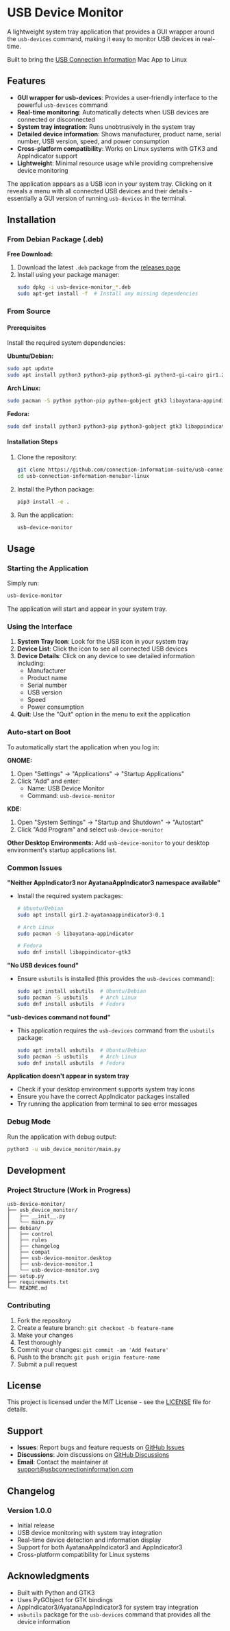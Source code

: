 # USB Device Monitor

A lightweight system tray application that provides a GUI wrapper around the `usb-devices` command, making it easy to monitor USB devices in real-time.

Built to bring the [USB Connection Information](https://apps.apple.com/app/id6747853674) Mac App to Linux

## Features

- **GUI wrapper for usb-devices**: Provides a user-friendly interface to the powerful `usb-devices` command
- **Real-time monitoring**: Automatically detects when USB devices are connected or disconnected
- **System tray integration**: Runs unobtrusively in the system tray
- **Detailed device information**: Shows manufacturer, product name, serial number, USB version, speed, and power consumption
- **Cross-platform compatibility**: Works on Linux systems with GTK3 and AppIndicator support
- **Lightweight**: Minimal resource usage while providing comprehensive device monitoring

The application appears as a USB icon in your system tray. Clicking on it reveals a menu with all connected USB devices and their details - essentially a GUI version of running `usb-devices` in the terminal.

## Installation

### From Debian Package (.deb)

**Free Download:**
1. Download the latest `.deb` package from the [releases page](https://github.com/connection-information-suite/usb-connection-information-menubar-linux/releases)
2. Install using your package manager:
   ```bash
   sudo dpkg -i usb-device-monitor_*.deb
   sudo apt-get install -f  # Install any missing dependencies
   ```

### From Source

#### Prerequisites

Install the required system dependencies:

**Ubuntu/Debian:**
```bash
sudo apt update
sudo apt install python3 python3-pip python3-gi python3-gi-cairo gir1.2-gtk-3.0 gir1.2-ayatanaappindicator3-0.1 usbutils
```

**Arch Linux:**
```bash
sudo pacman -S python python-pip python-gobject gtk3 libayatana-appindicator usbutils
```

**Fedora:**
```bash
sudo dnf install python3 python3-pip python3-gobject gtk3 libappindicator-gtk3 usbutils
```

#### Installation Steps

1. Clone the repository:
   ```bash
   git clone https://github.com/connection-information-suite/usb-connection-information-menubar-linux.git
   cd usb-connection-information-menubar-linux
   ```

2. Install the Python package:
   ```bash
   pip3 install -e .
   ```

3. Run the application:
   ```bash
   usb-device-monitor
   ```

## Usage

### Starting the Application

Simply run:
```bash
usb-device-monitor
```

The application will start and appear in your system tray.

### Using the Interface

1. **System Tray Icon**: Look for the USB icon in your system tray
2. **Device List**: Click the icon to see all connected USB devices
3. **Device Details**: Click on any device to see detailed information including:
   - Manufacturer
   - Product name
   - Serial number
   - USB version
   - Speed
   - Power consumption
4. **Quit**: Use the "Quit" option in the menu to exit the application

### Auto-start on Boot

To automatically start the application when you log in:

**GNOME:**
1. Open "Settings" → "Applications" → "Startup Applications"
2. Click "Add" and enter:
   - Name: USB Device Monitor
   - Command: `usb-device-monitor`

**KDE:**
1. Open "System Settings" → "Startup and Shutdown" → "Autostart"
2. Click "Add Program" and select `usb-device-monitor`

**Other Desktop Environments:**
Add `usb-device-monitor` to your desktop environment's startup applications list.

### Common Issues

**"Neither AppIndicator3 nor AyatanaAppIndicator3 namespace available"**
- Install the required system packages:
  ```bash
  # Ubuntu/Debian
  sudo apt install gir1.2-ayatanaappindicator3-0.1
  
  # Arch Linux
  sudo pacman -S libayatana-appindicator
  
  # Fedora
  sudo dnf install libappindicator-gtk3
  ```

**"No USB devices found"**
- Ensure `usbutils` is installed (this provides the `usb-devices` command):
  ```bash
  sudo apt install usbutils  # Ubuntu/Debian
  sudo pacman -S usbutils    # Arch Linux
  sudo dnf install usbutils  # Fedora
  ```

**"usb-devices command not found"**
- This application requires the `usb-devices` command from the `usbutils` package:
  ```bash
  sudo apt install usbutils  # Ubuntu/Debian
  sudo pacman -S usbutils    # Arch Linux
  sudo dnf install usbutils  # Fedora
  ```

**Application doesn't appear in system tray**
- Check if your desktop environment supports system tray icons
- Ensure you have the correct AppIndicator packages installed
- Try running the application from terminal to see error messages

### Debug Mode

Run the application with debug output:
```bash
python3 -u usb_device_monitor/main.py
```

## Development

### Project Structure (Work in Progress)

```
usb-device-monitor/
├── usb_device_monitor/
│   ├── __init__.py
│   └── main.py
├── debian/
│   ├── control
│   ├── rules
│   ├── changelog
│   ├── compat
│   ├── usb-device-monitor.desktop
│   ├── usb-device-monitor.1
│   └── usb-device-monitor.svg
├── setup.py
├── requirements.txt
└── README.md
```

### Contributing

1. Fork the repository
2. Create a feature branch: `git checkout -b feature-name`
3. Make your changes
4. Test thoroughly
5. Commit your changes: `git commit -am 'Add feature'`
6. Push to the branch: `git push origin feature-name`
7. Submit a pull request

## License

This project is licensed under the MIT License - see the [LICENSE](LICENSE) file for details.

## Support

- **Issues**: Report bugs and feature requests on [GitHub Issues](https://github.com/connection-information-suite/usb-connection-information-menubar-linux/issues)
- **Discussions**: Join discussions on [GitHub Discussions](https://github.com/connection-information-suite/usb-connection-information-menubar-linux/discussions)
- **Email**: Contact the maintainer at support@usbconnectioninformation.com

## Changelog

### Version 1.0.0
- Initial release
- USB device monitoring with system tray integration
- Real-time device detection and information display
- Support for both AyatanaAppIndicator3 and AppIndicator3
- Cross-platform compatibility for Linux systems

## Acknowledgments

- Built with Python and GTK3
- Uses PyGObject for GTK bindings
- AppIndicator3/AyatanaAppIndicator3 for system tray integration
- `usbutils` package for the `usb-devices` command that provides all the device information 
